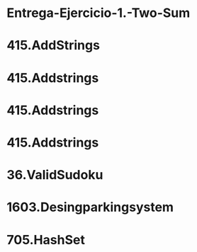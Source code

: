 # Entrega-Ejercicio-1.-Two-Sum
# 415.AddStrings
# 415.Addstrings
# 415.Addstrings
# 415.Addstrings
# 36.ValidSudoku
# 1603.Desingparkingsystem
# 705.HashSet
